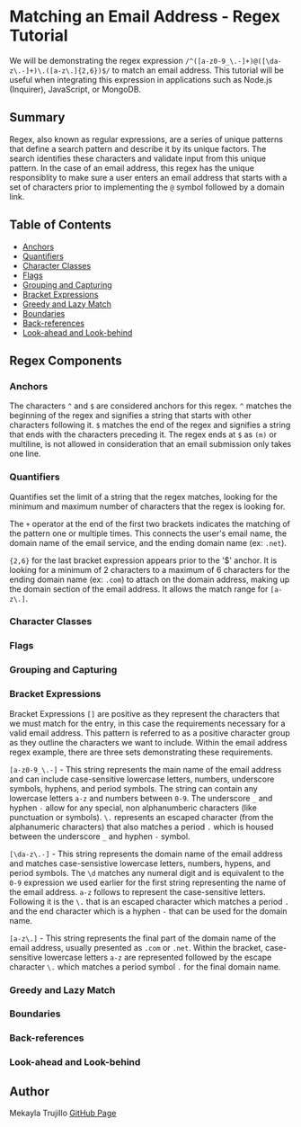 # Matching an Email Address - Regex Tutorial

We will be demonstrating the regex expression `/^([a-z0-9_\.-]+)@([\da-z\.-]+)\.([a-z\.]{2,6})$/` to match an email address. This tutorial will be useful when integrating this expression in applications such as Node.js (Inquirer), JavaScript, or MongoDB.

## Summary

Regex, also known as regular expressions, are a series of unique patterns that define a search pattern and describe it by its unique factors. The search identifies these characters and validate input from this unique pattern. In the case of an email address, this regex has the unique responsiblity to make sure a user enters an email address that starts with a set of characters prior to implementing the `@` symbol followed by a domain link. 

## Table of Contents

- [Anchors](#anchors)
- [Quantifiers](#quantifiers)
- [Character Classes](#character-classes)
- [Flags](#flags)
- [Grouping and Capturing](#grouping-and-capturing)
- [Bracket Expressions](#bracket-expressions)
- [Greedy and Lazy Match](#greedy-and-lazy-match)
- [Boundaries](#boundaries)
- [Back-references](#back-references)
- [Look-ahead and Look-behind](#look-ahead-and-look-behind)

## Regex Components

### Anchors

The characters `^` and `$` are considered anchors for this regex. `^` matches the beginning of the regex and signifies a string that starts with other characters following it. `$` matches the end of the regex and signifies a string that ends with the characters preceding it. The regex ends at `$` as `(m)` or multiline, is not allowed in consideration that an email submission only takes one line.

### Quantifiers

Quantifies set the limit of a string that the regex matches, looking for the minimum and maximum number of characters that the regex is looking for. 

The `+` operator at the end of the first two brackets indicates the matching of the pattern one or multiple times. This connects the user's email name, the domain name of the email service, and the ending domain name (ex: `.net`). 

`{2,6}` for the last bracket expression appears prior to the '$' anchor. It is looking for a minimum of 2 characters to a maximum of 6 characters for the ending domain name (ex: `.com`) to attach on the domain address, making up the domain section of the email address. It allows the match range for `[a-z\.]`.

### Character Classes

### Flags

### Grouping and Capturing

### Bracket Expressions

Bracket Expressions `[]` are positive as they represent the characters that we must match for the entry, in this case the requirements necessary for a valid email address. This pattern is referred to as a positive character group as they outline the characters we want to include. Within the email address regex example, there are three sets demonstrating these requirements.

`[a-z0-9_\.-]` - This string represents the main name of the email address and can include case-sensitive lowercase letters, numbers, underscore symbols, hyphens, and period symbols. The string can contain any lowercase letters `a-z` and numbers between `0-9`. The underscore `_` and hyphen `-` allow for any special, non alphanumberic characters (like punctuation or symbols). `\.` represents an escaped character (from the alphanumeric characters) that also matches a period `.` which is housed between the underscore `_` and hyphen `-` symbol.

`[\da-z\.-]` - This string represents the domain name of the email address and matches case-sensistive lowercase letters, numbers, hypens, and period symbols. The `\d` matches any numeral digit and is equivalent to the `0-9` expression we used earlier for the first string representing the name of the email address. `a-z` follows to represent the case-sensitive letters. Following it is the `\.` that is an escaped character which matches a period `.` and the end character which is a hyphen `-` that can be used for the domain name.

`[a-z\.]` - This string represents the final part of the domain name of the email address, usually presented as `.com` or `.net`. Within the bracket, case-sensitive lowercase letters `a-z` are represented followed by the escape character `\.` which matches a period symbol `.` for the final domain name. 

### Greedy and Lazy Match

### Boundaries

### Back-references

### Look-ahead and Look-behind

## Author

Mekayla Trujillo 
[GitHub Page](https://github.com/trujilml)

